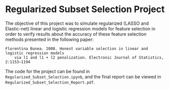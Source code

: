 # Regularized Subset Selection Project

The objective of this project was to simulate regularized (LASSO and Elastic-net) linear and logistic regression models for feature selection in order to
verify results about the accuracy of these feature selection methods presented in the following paper:

    Florentina Bunea. 2008. Honest variable selection in linear and logistic regression models
        via l1 and l1 + l2 penalization. Electronic Journal of Statistics, 2:1153–1194
    
The code for the project can be found in `Regularized_Subset_Selection.ipynb`, and the final report can be viewed in `Regularized_Subset_Selection_Report.pdf`.
